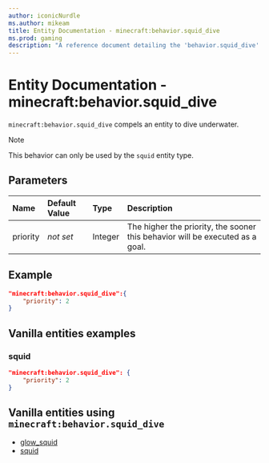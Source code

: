 ```yaml
---
author: iconicNurdle
ms.author: mikeam
title: Entity Documentation - minecraft:behavior.squid_dive
ms.prod: gaming
description: "A reference document detailing the 'behavior.squid_dive' entity goal"
---
```


# Entity Documentation - minecraft:behavior.squid_dive

`minecraft:behavior.squid_dive` compels an entity to dive underwater.

> [!NOTE]
> This behavior can only be used by the `squid` entity type.

## Parameters

|Name |Default Value  |Type  |Description  |
|:----------|:----------|:----------|:----------|
|priority|*not set*|Integer|The higher the priority, the sooner this behavior will be executed as a goal.|

## Example

```json
"minecraft:behavior.squid_dive":{
    "priority": 2
}
```

## Vanilla entities examples

### squid

```json
"minecraft:behavior.squid_dive": {
    "priority": 2
}
```

## Vanilla entities using `minecraft:behavior.squid_dive`

- [glow_squid](../../../../Source/VanillaBehaviorPack_Snippets/entities/glow_squid.md)
- [squid](../../../../Source/VanillaBehaviorPack_Snippets/entities/squid.md)
